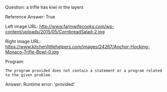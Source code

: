 Question: a trifle has kiwi in the layers

Reference Answer: True

Left image URL: http://www.farmwifecooks.com/wp-content/uploads/2015/05/CornbreadSalad-2.jpg

Right image URL: https://www.kitchenlittlehelpers.com/images/24267/Anchor-Hocking-Monaco-Trifle-Bowl-0.jpg

Program:

```
The program provided does not contain a statement or a program related to the given problem.
```
Answer: Runtime error: 'provided'

